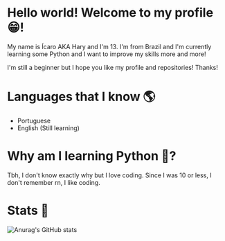 # Hello world! Welcome to my profile 😁!
My name is Ícaro AKA Hary and I'm 13. I'm from Brazil and I'm currently learning some Python and I want to improve my skills more and more!

I'm still a beginner but I hope you like my profile and repositories! Thanks!

# Languages that I know 🌎
- Portuguese
- English (Still learning)

# Why am I learning Python 🤔?
Tbh, I don't know exactly why but I love coding. Since I was 10 or less, I don't remember rn, I like coding.
# Stats 📄
![Anurag's GitHub stats](https://github-readme-stats.vercel.app/api?username=zHary27&show_icons=true&theme=dark)
